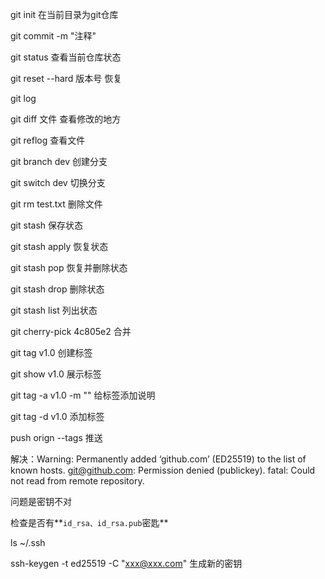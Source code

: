 

git init                                      在当前目录为git仓库

git commit -m "注释"

git status                                 查看当前仓库状态

git reset  --hard 版本号         恢复

git log 

git diff 文件                           查看修改的地方

git reflog                                 查看文件

git branch dev                          创建分支

git switch dev							切换分支

git rm test.txt							删除文件							

git stash                                   保存状态

git stash apply                          恢复状态

git stash pop                                 恢复并删除状态

git stash drop                             删除状态

git stash list                               列出状态

git cherry-pick 4c805e2             合并

git tag v1.0                                 创建标签

git show v1.0                              展示标签

git tag -a v1.0 -m ""                    给标签添加说明

git tag -d v1.0                                 添加标签

push orign --tags                              推送



解决：Warning: Permanently added ‘github.com’ (ED25519) to the list of known hosts.
git@github.com: Permission denied (publickey).
fatal: Could not read from remote repository.

问题是密钥不对

检查是否有**`id_rsa、id_rsa.pub`密匙**

ls ~/.ssh

ssh-keygen -t ed25519 -C "xxx@xxx.com" 生成新的密钥



